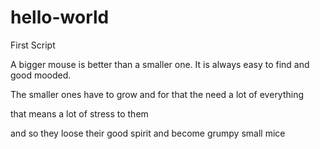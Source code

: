 # hello-world
First Script


A bigger mouse is better than a smaller one. It is always easy to find and good mooded.

The smaller ones have to grow and for that the need a lot of everything


that means a lot of stress to them

and so they loose their good spirit and become grumpy small mice

